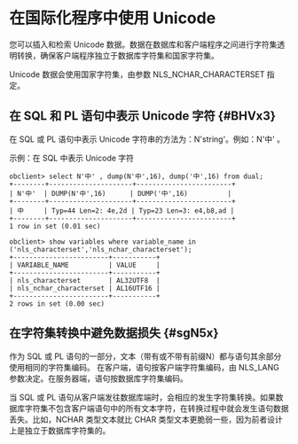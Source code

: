 在国际化程序中使用 Unicode 
======================================



您可以插入和检索 Unicode 数据。数据在数据库和客户端程序之间进行字符集透明转换，确保客户端程序独立于数据库字符集和国家字符集。

Unicode 数据会使用国家字符集，由参数 NLS_NCHAR_CHARACTERSET 指定。

在 SQL 和 PL 语句中表示 Unicode 字符 {#BHVx3}
------------------------------------

在 SQL 或 PL 语句中表示 Unicode 字符串的方法为：N'string'。例如：N'中' 。

示例：在 SQL 中表示 Unicode 字符

    obclient> select N'中' , dump(N'中',16), dump('中',16) from dual;
    +--------+---------------------+------------------------+
    | N'中'  | DUMP(N'中',16)      | DUMP('中',16)          |
    +--------+---------------------+------------------------+
    | 中     | Typ=44 Len=2: 4e,2d | Typ=23 Len=3: e4,b8,ad |
    +--------+---------------------+------------------------+
    1 row in set (0.01 sec)
    
    obclient> show variables where variable_name in ('nls_characterset','nls_nchar_characterset');
    +------------------------+-----------+
    | VARIABLE_NAME          | VALUE     |
    +------------------------+-----------+
    | nls_characterset       | AL32UTF8  |
    | nls_nchar_characterset | AL16UTF16 |
    +------------------------+-----------+
    2 rows in set (0.00 sec)





在字符集转换中避免数据损失 {#sgN5x}
----------------------

作为 SQL 或 PL 语句的一部分，文本（带有或不带有前缀N）都与语句其余部分使用相同的字符集编码。 在客户端，语句按客户端字符集编码，由 NLS_LANG 参数决定。在服务器端，语句按数据库字符集编码。

当 SQL 或 PL 语句从客户端发往数据库端时，会相应的发生字符集转换。如果数据库字符集不包含客户端语句中的所有文本字符，在转换过程中就会发生语句数据丢失。比如，NCHAR 类型文本就比 CHAR 类型文本更脆弱一些，因为前者设计上是独立于数据库字符集的。

